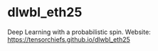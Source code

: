 # dlwbl_eth25
Deep Learning with a probabilistic spin. Website: https://tensorchiefs.github.io/dlwbl_eth25
